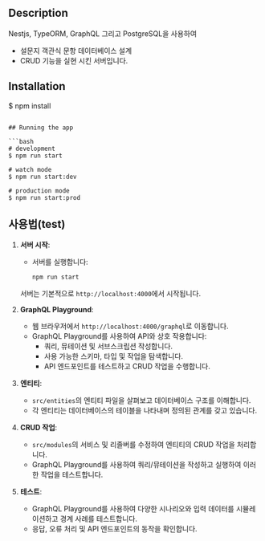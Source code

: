 ## Description

Nestjs, TypeORM, GraphQL 그리고 PostgreSQL을 사용하여

- 설문지 객관식 문항 데이터베이스 설계
- CRUD 기능을 실현 시킨 서버입니다.

## Installation

$ npm install

````

## Running the app

```bash
# development
$ npm run start

# watch mode
$ npm run start:dev

# production mode
$ npm run start:prod
````

## 사용법(test)

1. **서버 시작**:

   - 서버를 실행합니다:

     ```bash
     npm run start
     ```

   서버는 기본적으로 `http://localhost:4000`에서 시작됩니다.

2. **GraphQL Playground**:

   - 웹 브라우저에서 `http://localhost:4000/graphql`로 이동합니다.
   - GraphQL Playground를 사용하여 API와 상호 작용합니다:
     - 쿼리, 뮤테이션 및 서브스크립션 작성합니다.
     - 사용 가능한 스키마, 타입 및 작업을 탐색합니다.
     - API 엔드포인트를 테스트하고 CRUD 작업을 수행합니다.

3. **엔티티**:

   - `src/entities`의 엔티티 파일을 살펴보고 데이터베이스 구조를 이해합니다.
   - 각 엔티티는 데이터베이스의 테이블을 나타내며 정의된 관계를 갖고 있습니다.

4. **CRUD 작업**:

   - `src/modules`의 서비스 및 리졸버를 수정하여 엔티티의 CRUD 작업을 처리합니다.
   - GraphQL Playground를 사용하여 쿼리/뮤테이션을 작성하고 실행하여 이러한 작업을 테스트합니다.

5. **테스트**:
   - GraphQL Playground를 사용하여 다양한 시나리오와 입력 데이터를 시뮬레이션하고 경계 사례를 테스트합니다.
   - 응답, 오류 처리 및 API 엔드포인트의 동작을 확인합니다.

```

```

